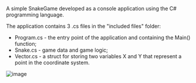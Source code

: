 A simple SnakeGame developed as a console application using the C# programming language.

The application contains 3 .cs files in the "included files" folder:
* Program.cs - the entry point of the application and containing the Main() function;
* Snake.cs - game data and game logic;
* Vector.cs - a struct for storing two variables X and Y that represent a point in the coordinate system.

![image](https://github.com/user-attachments/assets/41c136f6-750d-41eb-98c9-99d562bc627f)
